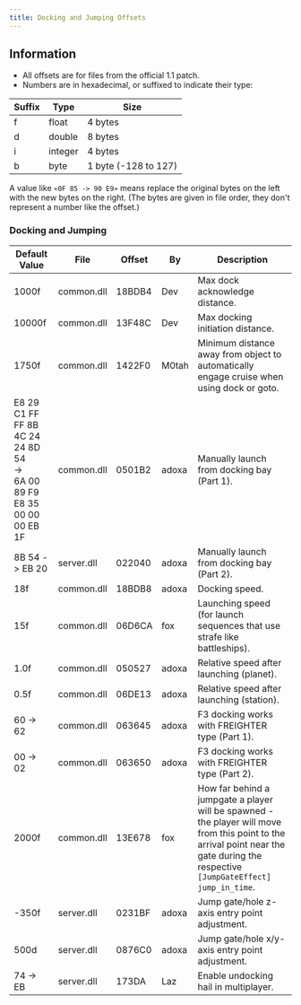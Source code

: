 ```yaml
---
title: Docking and Jumping Offsets
---
```


## Information

- All offsets are for files from the official 1.1 patch.
- Numbers are in hexadecimal, or suffixed to indicate their type:

| Suffix | Type    | Size                 |
| ------ | ------- | -------------------- |
| f      | float   | 4 bytes              |
| d      | double  | 8 bytes              |
| i      | integer | 4 bytes              |
| b      | byte    | 1 byte (-128 to 127) |

A value like `«0F 85 -> 90 E9»` means replace the original bytes on the left with the new bytes on the right. (The bytes are given in file order, they don't represent a number like the offset.)

### Docking and Jumping

| Default Value                                                                | File       | Offset | By    | Description                                                                                                                                                                           |
| ---------------------------------------------------------------------------- | ---------- | ------ | ----- | ------------------------------------------------------------------------------------------------------------------------------------------------------------------------------------- |
| 1000f                                                                        | common.dll | 18BDB4 | Dev   | Max dock acknowledge distance.                                                                                                                                                        |
| 10000f                                                                       | common.dll | 13F48C | Dev   | Max docking initiation distance.                                                                                                                                                      |
| 1750f                                                                        | common.dll | 1422F0 | M0tah | Minimum distance away from object to automatically engage cruise when using dock or goto.                                                                                             |
| E8 29 C1 FF FF 8B 4C 24 24 8D 54<br/>-><br/>6A 00 89 F9 E8 35 00 00 00 EB 1F | common.dll | 0501B2 | adoxa | Manually launch from docking bay (Part 1).                                                                                                                                            |
| 8B 54 -> EB 20                                                               | server.dll | 022040 | adoxa | Manually launch from docking bay (Part 2).                                                                                                                                            |
| 18f                                                                          | common.dll | 18BDB8 | adoxa | Docking speed.                                                                                                                                                                        |
| 15f                                                                          | common.dll | 06D6CA | fox   | Launching speed (for launch sequences that use strafe like battleships).                                                                                                              |
| 1.0f                                                                         | common.dll | 050527 | adoxa | Relative speed after launching (planet).                                                                                                                                              |
| 0.5f                                                                         | common.dll | 06DE13 | adoxa | Relative speed after launching (station).                                                                                                                                             |
| 60 -> 62                                                                     | common.dll | 063645 | adoxa | F3 docking works with FREIGHTER type (Part 1).                                                                                                                                        |
| 00 -> 02                                                                     | common.dll | 063650 | adoxa | F3 docking works with FREIGHTER type (Part 2).                                                                                                                                        |
| 2000f                                                                        | common.dll | 13E678 | fox   | How far behind a jumpgate a player will be spawned - the player will move from this point to the arrival point near the gate during the respective `[JumpGateEffect]` `jump_in_time`. |
| -350f                                                                        | server.dll | 0231BF | adoxa | Jump gate/hole z-axis entry point adjustment.                                                                                                                                         |
| 500d                                                                         | server.dll | 0876C0 | adoxa | Jump gate/hole x/y-axis entry point adjustment.                                                                                                                                       |
| 74 -> EB                                                                     | server.dll | 173DA  | Laz   | Enable undocking hail in multiplayer.                                                                                                                                                 |
